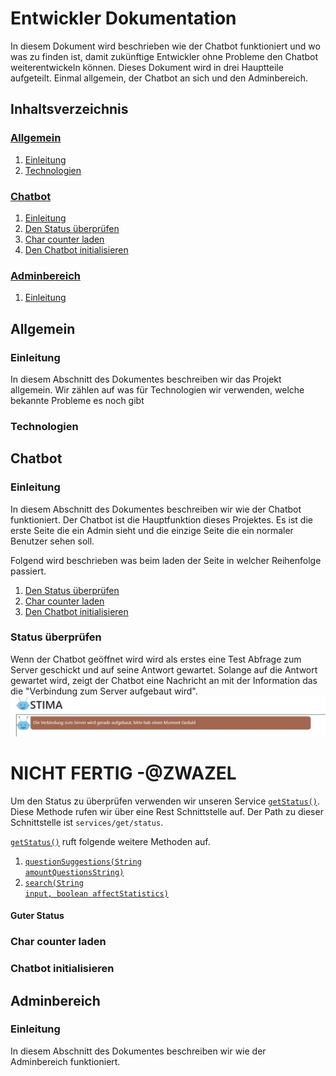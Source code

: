# Entwickler Dokumentation
In diesem Dokument wird beschrieben wie der Chatbot funktioniert und wo was zu finden ist, damit zukünftige Entwickler ohne Probleme den Chatbot weiterentwickeln können.
Dieses Dokument wird in drei Hauptteile aufgeteilt. Einmal allgemein, der Chatbot an sich und den Adminbereich.

## Inhaltsverzeichnis
### [Allgemein](#general-section-start)
1. [Einleitung](#general-introduction)
2. [Technologien](#technologies)

### [Chatbot](#chatbot-section-start)<a name="tableofcontent-chatbot"></a>
 1. [Einleitung](#chatbot-introduction)
 2. [Den Status überprüfen](#check-state)
 3. [Char counter laden](#load-char-counter)
 4. [Den Chatbot initialisieren](#init-chatbot)

### [Adminbereich](#admintool-section-start)<a name="tableofcontent-admintool"></a>
1. [Einleitung](#admintool-introduction)

## Allgemein <a name="general-section-start"></a>
### Einleitung <a name="general-introduction"></a>
In diesem Abschnitt des Dokumentes beschreiben wir das Projekt allgemein.
Wir zählen auf was für Technologien wir verwenden, welche bekannte Probleme es noch gibt
### Technologien <a name="technologies"></a>

## Chatbot <a name="chatbot-section-start"></a>
### Einleitung <a name="chatbot-introduction"></a>
In diesem Abschnitt des Dokumentes beschreiben wir wie der Chatbot funktioniert.
Der Chatbot ist die Hauptfunktion dieses Projektes. Es ist die erste Seite die ein Admin sieht und die einzige Seite die ein normaler Benutzer sehen soll.

Folgend wird beschrieben was beim laden der Seite in welcher Reihenfolge passiert.
1. [Den Status überprüfen](#check-state)
2. [Char counter laden](#load-char-counter)
3. [Den Chatbot initialisieren](#init-chatbot)

### Status überprüfen <a name="check-state"></a>
Wenn der Chatbot geöffnet wird wird als erstes eine Test Abfrage zum Server geschickt und auf seine Antwort gewartet. Solange auf die Antwort gewartet wird, zeigt der Chatbot eine Nachricht an mit der Information das die "Verbindung zum Server aufgebaut wird".
![Checking state of server](https://raw.githubusercontent.com/UBS-POf-Chatbot/Docs/main/images/checkStatus.jpg)

# NICHT FERTIG -@ZWAZEL

Um den Status zu überprüfen verwenden wir unseren Service  [<code>getStatus()</code>](https://ubs-pof-chatbot.github.io/JavaDoc/com/ubs/backend/services/Get.html#getStatus()). Diese Methode rufen wir über eine Rest Schnittstelle auf. Der Path zu dieser Schnittstelle ist <code>services/get/status</code>.

[<code>getStatus()</code>](https://ubs-pof-chatbot.github.io/JavaDoc/com/ubs/backend/services/Get.html#getStatus()) ruft folgende weitere Methoden auf.
1. [<code>questionSuggestions(String amountQuestionsString)</code>](https://ubs-pof-chatbot.github.io/JavaDoc/com/ubs/backend/services/Get.html#questionSuggestions(java.lang.String))
2. [<code>search(String input, boolean affectStatistics)</code>](https://ubs-pof-chatbot.github.io/JavaDoc/com/ubs/backend/services/IntentFinderNew.html#search(java.lang.String,boolean))



#### Guter Status


### Char counter laden<a name="load-char-counter"></a>
### Chatbot initialisieren<a name="init-chatbot"></a>

## Adminbereich <a name="admintool-section-start"></a>
### Einleitung <a name="admintool-introduction"></a>
In diesem Abschnitt des Dokumentes beschreiben wir wie der Adminbereich funktioniert.
<!--stackedit_data:
eyJoaXN0b3J5IjpbLTIwNjY5NTUyMzgsLTY1MDAyNDY1LC02OT
E1MDA2MDEsMTYwNjMzOTU3OCwyMDU2NDU5MzM1LC0xNDM1MDA2
NjM1LDMyMjk0Njg2MiwxNzYwNTk2NTYyLC0yMTk4Mzk3NzMsLT
E4MTI1MTM5MzUsNjkxMTg2Mzk2LDY1Njk4MTg2NywtNzgzNDU2
OTg2LDE2ODEyNTgwMTYsLTQ5MjA4NDY5OCw1MzA2MjkyNzQsLT
IwODg3NDY2MTJdfQ==
-->